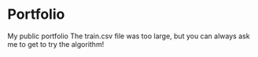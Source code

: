 # Portfolio
My public portfolio
The train.csv file was too large, but you can always ask me to get to try the algorithm!
